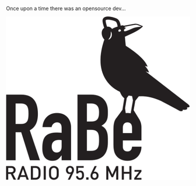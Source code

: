 Once upon a time there was an opensource dev...

[![rabe logo](https://github.com/hairmare/hairmare/raw/main/rabe956.svg?sanitize=true)](https://rabe.ch)
